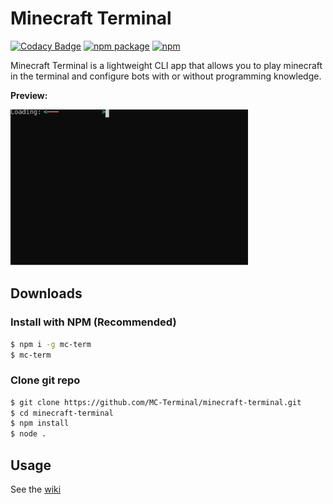 # Minecraft Terminal

[![Codacy Badge](https://app.codacy.com/project/badge/Grade/5d815c7321aa468fa37b3f3509757b6c)](https://www.codacy.com/gh/MC-Terminal/minecraft-terminal/dashboard?utm_source=github.com&utm_medium=referral&utm_content=MC-Terminal/minecraft-terminal&utm_campaign=Badge_Grade) [![npm package](https://badge.fury.io/js/mc-term.svg)](https://www.npmjs.com/package/mc-term) [![npm](https://img.shields.io/npm/dw/mc-term)](https://www.npmjs.com/package/mc-term)

Minecraft Terminal is a lightweight CLI app that allows you to play minecraft in the terminal and configure bots with or without programming knowledge.

**Preview:**

<img src="https://raw.githubusercontent.com/MC-Terminal/minecraft-terminal/65c5d507d460ad5d723f584eedfcffa1a963c9fe/docs/assets/preview.svg" height="250"/>

## Downloads

### Install with NPM (Recommended)

```bash
$ npm i -g mc-term
$ mc-term
```

### Clone git repo

```bash
$ git clone https://github.com/MC-Terminal/minecraft-terminal.git
$ cd minecraft-terminal
$ npm install
$ node .
```

## Usage

See the [wiki](https://github.com/MC-Terminal/minecraft-terminal/wiki/Usage)
